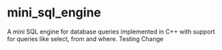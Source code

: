 # mini_sql_engine
A mini SQL engine for database queries implemented in C++ with support for queries like select, from and where.
Testing Change
